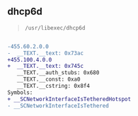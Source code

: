 ## dhcp6d

> `/usr/libexec/dhcp6d`

```diff

-455.60.2.0.0
-  __TEXT.__text: 0x73ac
+455.100.4.0.0
+  __TEXT.__text: 0x745c
   __TEXT.__auth_stubs: 0x680
   __TEXT.__const: 0xa0
   __TEXT.__cstring: 0x8f4
Symbols:
+ __SCNetworkInterfaceIsTetheredHotspot
- __SCNetworkInterfaceIsTethered

```
